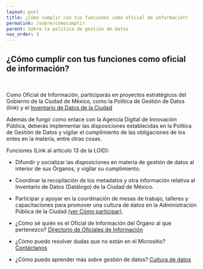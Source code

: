 ```yaml
---
layout: post
title: ¿Cómo cumplir con tus funciones como oficial de información? 
permalink: /sobre/comocumplir
parent: Sobre la politica de gestión de datos
nav_order: 3
---
```


<h2>  ¿Cómo cumplir con tus funciones como oficial de información? </h2>
<br>

Como Oficial de Información, participarás en proyectos estratégicos del Gobierno de la Ciudad de México, como la Política de Gestión de Datos (link) y el <a href="https://datos.cdmx.gob.mx/pages/home/">Inventario de Datos de la Ciudad</a> 

Además de fungir como enlace con la Agencia Digital de Innovación Pública, deberás implementar las disposiciones establecidas en la Política de Gestión de Datos y vigilar el cumplimiento de las obligaciones de los entes en la materia, entre otras cosas. 

Funciones  (Link al artículo 13 de la LOID): 

- Difundir y socializar las disposiciones en materia de gestión de datos al interior de sus Órganos, y vigilar su cumplimiento. 
- Coordinar la recopilación de los metadatos y otra información relativa al Inventario de Datos (Datálogo) de la Ciudad de México. 
- Participar y apoyar en la coordinación de mesas de trabajo, talleres y capacitaciones para promover una cultura de datos en la Administración Pública de la Ciudad <a href="https://viriesc.github.io/micrositio_adip/participacion/">(ver Cómo participar)</a>. 

- ¿Cómo sé quién es el Oficial de Información del Órgano al que pertenezco? <a href="https://viriesc.github.io/micrositio_adip/directorio/">Directorio de Oficiales de Información</a>  
- ¿Cómo puedo resolver dudas que no están en el Micrositio? <a href="https://viriesc.github.io/micrositio_adip/aprendizaje/">Contáctanos </a>
- ¿Cómo puedo aprender más sobre gestión de datos? 
 <a href="https://viriesc.github.io/micrositio_adip/Cultida/guias">Cultura de datos</a>


